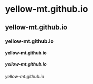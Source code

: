 # yellow-mt.github.io
## yellow-mt.github.io
### yellow-mt.github.io
#### yellow-mt.github.io
##### yellow-mt.github.io
###### yellow-mt.github.io
